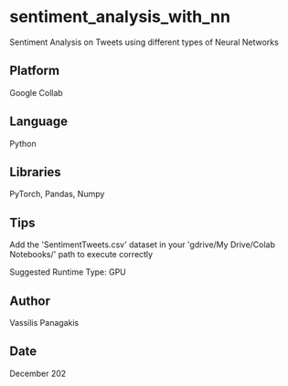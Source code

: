 # sentiment_analysis_with_nn
Sentiment Analysis on Tweets using different types of Neural Networks

## Platform
Google Collab

## Language
Python

## Libraries
PyTorch, Pandas, Numpy

## Tips
Add the 'SentimentTweets.csv' dataset in your 'gdrive/My Drive/Colab Notebooks/' path to execute correctly

Suggested Runtime Type: GPU

## Author
Vassilis Panagakis

## Date
December 202
